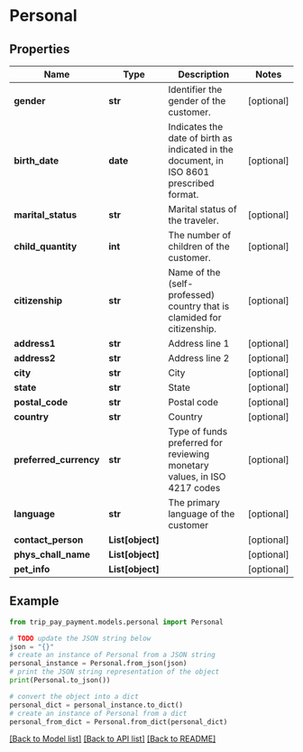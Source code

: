 # Personal


## Properties

Name | Type | Description | Notes
------------ | ------------- | ------------- | -------------
**gender** | **str** | Identifier the gender of the customer. | [optional] 
**birth_date** | **date** | Indicates the date of birth as indicated in the document, in ISO 8601 prescribed format. | [optional] 
**marital_status** | **str** | Marital status of the traveler. | [optional] 
**child_quantity** | **int** | The number of children of the customer. | [optional] 
**citizenship** | **str** | Name of the (self-professed) country that is clamided for citizenship. | [optional] 
**address1** | **str** | Address line 1 | [optional] 
**address2** | **str** | Address line 2 | [optional] 
**city** | **str** | City | [optional] 
**state** | **str** | State | [optional] 
**postal_code** | **str** | Postal code | [optional] 
**country** | **str** | Country | [optional] 
**preferred_currency** | **str** | Type of funds preferred for reviewing monetary values, in ISO 4217 codes | [optional] 
**language** | **str** | The primary language of the customer | [optional] 
**contact_person** | **List[object]** |  | [optional] 
**phys_chall_name** | **List[object]** |  | [optional] 
**pet_info** | **List[object]** |  | [optional] 

## Example

```python
from trip_pay_payment.models.personal import Personal

# TODO update the JSON string below
json = "{}"
# create an instance of Personal from a JSON string
personal_instance = Personal.from_json(json)
# print the JSON string representation of the object
print(Personal.to_json())

# convert the object into a dict
personal_dict = personal_instance.to_dict()
# create an instance of Personal from a dict
personal_from_dict = Personal.from_dict(personal_dict)
```
[[Back to Model list]](../README.md#documentation-for-models) [[Back to API list]](../README.md#documentation-for-api-endpoints) [[Back to README]](../README.md)


